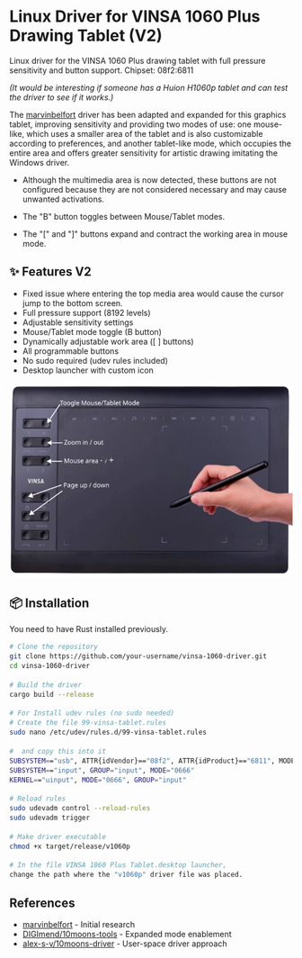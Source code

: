  
# Linux Driver for VINSA 1060 Plus Drawing Tablet (V2)

Linux driver for the VINSA 1060 Plus drawing tablet with full pressure sensitivity and button support. Chipset: 08f2:6811

_(It would be interesting if someone has a Huion H1060p tablet and can test the driver to see if it works.)_

The [marvinbelfort](https://github.com/marvinbelfort/mx002_linux_driver) driver has been adapted and expanded for this graphics tablet, improving sensitivity and providing two modes of use: one mouse-like, which uses a smaller area of ​​the tablet and is also customizable according to preferences, and another tablet-like mode, which occupies the entire area and offers greater sensitivity for artistic drawing imitating the Windows driver.
- Although the multimedia area is now detected, these buttons are not configured because they are not considered necessary and may cause unwanted activations.

- The "B" button toggles between Mouse/Tablet modes.
- The "[" and "]" buttons expand and contract the working area in mouse mode.

## ✨ Features V2
-  Fixed issue where entering the top media area would cause the cursor jump to the bottom screen.
-  Full pressure support (8192 levels)
-  Adjustable sensitivity settings
-  Mouse/Tablet mode toggle (B button)
-  Dynamically adjustable work area ([ ] buttons)
-  All programmable buttons
-  No sudo required (udev rules included)
-  Desktop launcher with custom icon

![Buttons help](https://github.com/feveal/Tablet-VINSA-1060-Plus-Linux-Driver/blob/main/driver/launcher/help/v1060p.png)

## 📦 Installation
You need to have Rust installed previously.

```bash
# Clone the repository
git clone https://github.com/your-username/vinsa-1060-driver.git
cd vinsa-1060-driver

# Build the driver
cargo build --release

# For Install udev rules (no sudo needed)
# Create the file 99-vinsa-tablet.rules
sudo nano /etc/udev/rules.d/99-vinsa-tablet.rules

#  and copy this into it
SUBSYSTEM=="usb", ATTR{idVendor}=="08f2", ATTR{idProduct}=="6811", MODE="0666"
SUBSYSTEM=="input", GROUP="input", MODE="0666"
KERNEL=="uinput", MODE="0666", GROUP="input"

# Reload rules
sudo udevadm control --reload-rules
sudo udevadm trigger

# Make driver executable
chmod +x target/release/v1060p

# In the file VINSA 1060 Plus Tablet.desktop launcher,
change the path where the "v1060p" driver file was placed.
```


## References
- [marvinbelfort](https://github.com/marvinbelfort) - Initial research
- [DIGImend/10moons-tools](https://github.com/DIGImend/10moons-tools) - Expanded mode enablement
- [alex-s-v/10moons-driver](https://github.com/alex-s-v/10moons-driver) - User-space driver approach
